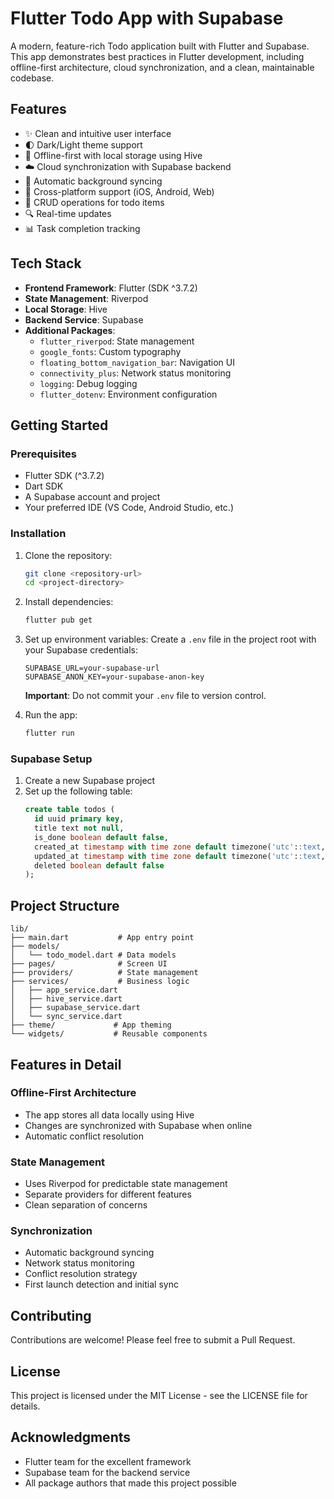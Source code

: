 # Flutter Todo App with Supabase

A modern, feature-rich Todo application built with Flutter and Supabase. This app demonstrates best practices in Flutter development, including offline-first architecture, cloud synchronization, and a clean, maintainable codebase.

## Features

- ✨ Clean and intuitive user interface
- 🌓 Dark/Light theme support
- 💾 Offline-first with local storage using Hive
- ☁️ Cloud synchronization with Supabase backend
- 🔄 Automatic background syncing
- 📱 Cross-platform support (iOS, Android, Web)
- 📝 CRUD operations for todo items
- 🔍 Real-time updates
- 📊 Task completion tracking

## Tech Stack

- **Frontend Framework**: Flutter (SDK ^3.7.2)
- **State Management**: Riverpod
- **Local Storage**: Hive
- **Backend Service**: Supabase
- **Additional Packages**:
  - `flutter_riverpod`: State management
  - `google_fonts`: Custom typography
  - `floating_bottom_navigation_bar`: Navigation UI
  - `connectivity_plus`: Network status monitoring
  - `logging`: Debug logging
  - `flutter_dotenv`: Environment configuration

## Getting Started

### Prerequisites

- Flutter SDK (^3.7.2)
- Dart SDK
- A Supabase account and project
- Your preferred IDE (VS Code, Android Studio, etc.)

### Installation

1. Clone the repository:
   ```bash
   git clone <repository-url>
   cd <project-directory>
   ```

2. Install dependencies:
   ```bash
   flutter pub get
   ```

3. Set up environment variables:
   Create a `.env` file in the project root with your Supabase credentials:
   ```
   SUPABASE_URL=your-supabase-url
   SUPABASE_ANON_KEY=your-supabase-anon-key
   ```
   **Important**: Do not commit your `.env` file to version control.

4. Run the app:
   ```bash
   flutter run
   ```

### Supabase Setup

1. Create a new Supabase project
2. Set up the following table:
   ```sql
   create table todos (
     id uuid primary key,
     title text not null,
     is_done boolean default false,
     created_at timestamp with time zone default timezone('utc'::text, now()) not null,
     updated_at timestamp with time zone default timezone('utc'::text, now()) not null,
     deleted boolean default false
   );
   ```

## Project Structure

```
lib/
├── main.dart           # App entry point
├── models/            
│   └── todo_model.dart # Data models
├── pages/              # Screen UI
├── providers/          # State management
├── services/           # Business logic
│   ├── app_service.dart
│   ├── hive_service.dart
│   ├── supabase_service.dart
│   └── sync_service.dart
├── theme/             # App theming
└── widgets/           # Reusable components
```

## Features in Detail

### Offline-First Architecture
- The app stores all data locally using Hive
- Changes are synchronized with Supabase when online
- Automatic conflict resolution

### State Management
- Uses Riverpod for predictable state management
- Separate providers for different features
- Clean separation of concerns

### Synchronization
- Automatic background syncing
- Network status monitoring
- Conflict resolution strategy
- First launch detection and initial sync

## Contributing

Contributions are welcome! Please feel free to submit a Pull Request.

## License

This project is licensed under the MIT License - see the LICENSE file for details.

## Acknowledgments

- Flutter team for the excellent framework
- Supabase team for the backend service
- All package authors that made this project possible
